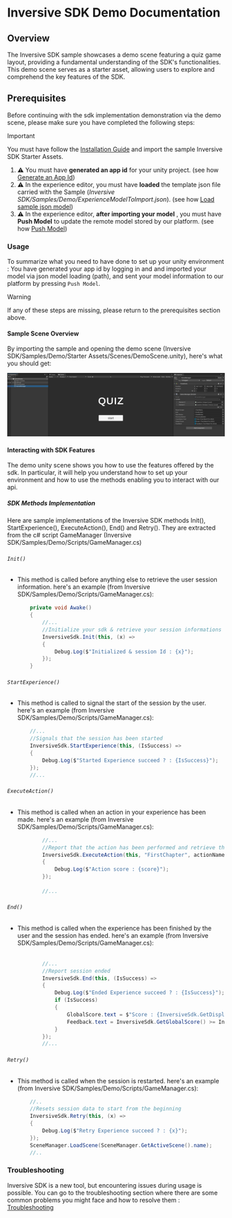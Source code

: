 # Inversive SDK Demo Documentation

## Overview

The Inversive SDK sample showcases a demo scene featuring a quiz game layout, providing a fundamental understanding of the SDK's functionalities. This demo scene serves as a starter asset, allowing users to explore and comprehend the key features of the SDK.

## Prerequisites

Before continuing with the sdk implementation demonstration via the demo scene, please make sure you have completed the following steps:  

>[!IMPORTANT]
>
>You must have follow the [Installation Guide](./InstallationGuide.md) and import the sample Inversive SDK Starter Assets.

1. ⚠️ You must have **generated an app id** for your unity project. (see how [Generate an App Id](#generate-app-id))
2. ⚠️ In the experience editor, you must have **loaded** the template json file carried with the Sample (*Inversive SDK/Samples/Demo/ExperienceModelToImport.json*). (see how [Load sample json model](#load-json-model))
3. ⚠️ In the experience editor, **after importing your model** , you must have **Push Model** to update the remote model stored by our platform. (see how [Push Model](#push-model))

### Usage

To summarize what you need to have done to set up your unity environment : 
You have generated your app id by logging in and and imported your model via json model loading (path), and sent your model information to our platform by pressing `Push Model`. 


>[!WARNING]
>
>If any of these steps are missing, please return to the prerequisites section above.


#### Sample Scene Overview

By importing the sample and opening the demo scene (Inversive SDK/Samples/Demo/Starter Assets/Scenes/DemoScene.unity), here's what you should get:

![Unity layout](./Images/layout-demo-scene.png "demo scene layout")

#### Interacting with SDK Features

The demo unity scene shows you how to use the features offered by the sdk. In particular, it will help you understand how to set up your environment and how to use the methods enabling you to interact with our api. 

##### SDK Methods Implementation

Here are sample implementations of the Inversive SDK methods Init(), StartExperience(), ExecuteAction(), End() and Retry(). They are extracted from the c# script GameManager (Inversive SDK/Samples/Demo/Scripts/GameManager.cs)

###### `Init()`
- This method is called before anything else to retrieve the user session information. 
 here's an example (from Inversive SDK/Samples/Demo/Scripts/GameManager.cs):
    ```csharp
        private void Awake()
        {
            //...
            //Initialize your sdk & retrieve your session informations
            InversiveSdk.Init(this, (x) =>
            {
                Debug.Log($"Initialized & session Id : {x}");
            });
        }
    ```
###### `StartExperience()`
- This method is called to signal the start of the session by the user.
 here's an example (from Inversive SDK/Samples/Demo/Scripts/GameManager.cs):
    ```csharp
        //...
        //Signals that the session has been started
        InversiveSdk.StartExperience(this, (IsSuccess) =>
        {
            Debug.Log($"Started Experience succeed ? : {IsSuccess}");
        });
        //...
    ```

###### `ExecuteAction()`
- This method is called when an action in your experience has been made. 
 here's an example (from Inversive SDK/Samples/Demo/Scripts/GameManager.cs):
    ```csharp
            //...
            //Report that the action has been performed and retrieve the score for that action
            InversiveSdk.ExecuteAction(this, "FirstChapter", actionName, values, (score) =>
            {
                Debug.Log($"Action score : {score}");
            });

            //...
    ```
###### `End()`
- This method is called when the experience has been finished by the user and the session has ended.
 here's an example (from Inversive SDK/Samples/Demo/Scripts/GameManager.cs):
    ```csharp
      
            //...
            //Report session ended
            InversiveSdk.End(this, (IsSuccess) =>
            {
                Debug.Log($"Ended Experience succeed ? : {IsSuccess}");
                if (IsSuccess)
                {
                    GlobalScore.text = $"Score : {InversiveSdk.GetDisplayedGlobalScore()}";
                    Feedback.text = InversiveSdk.GetGlobalScore() >= InversiveSdk.GetWinScore() ? "you succeeded" : "you failed";
                }
            });
            //...
    ```
###### `Retry()`
- This method is called when the session is restarted. 
 here's an example (from Inversive SDK/Samples/Demo/Scripts/GameManager.cs):
    ```csharp
        //..
        //Resets session data to start from the beginning
        InversiveSdk.Retry(this, (x) =>
        {
            Debug.Log($"Retry Experience succeed ? : {x}");
        });
        SceneManager.LoadScene(SceneManager.GetActiveScene().name);
        //..
    ```

### Troubleshooting

Inversive SDK is a new tool, but encountering issues during usage is possible. You can go to the troubleshooting section where there are some common problems you might face and how to resolve them : [Troubleshooting](./Troubleshooting.md)


